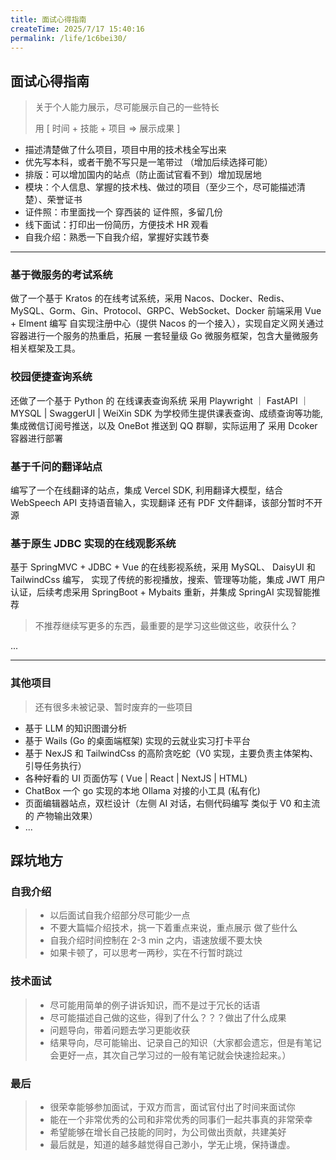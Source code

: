 ```yaml
---
title: 面试心得指南
createTime: 2025/7/17 15:40:16
permalink: /life/1c6bei30/
---
```


## 面试心得指南

> 关于个人能力展示，尽可能展示自己的一些特长
>
> 用 [ 时间 + 技能 + 项目 => 展示成果 ]

- 描述清楚做了什么项目，项目中用的技术栈全写出来
- 优先写本科，或者干脆不写只是一笔带过 （增加后续选择可能）
- 排版：可以增加国内的站点（防止面试官看不到）增加现居地
- 模块：个人信息、掌握的技术栈、做过的项目（至少三个，尽可能描述清楚）、荣誉证书
- 证件照：市里面找一个 穿西装的 证件照，多留几份
- 线下面试：打印出一份简历，方便技术 HR 观看
- 自我介绍：熟悉一下自我介绍，掌握好实践节奏

---

### 基于微服务的考试系统

做了一个基于 Kratos 的在线考试系统，采用 Nacos、Docker、Redis、MySQL、Gorm、Gin、Protocol、GRPC、WebSocket、Docker
前端采用 Vue + Elment 编写
自实现注册中心（提供 Nacos 的一个接入），实现自定义网关通过容器进行一个服务的热重启，拓展
一套轻量级 Go 微服务框架，包含大量微服务相关框架及工具。

### 校园便捷查询系统

还做了一个基于 Python 的 在线课表查询系统 采用 Playwright ｜ FastAPI ｜ MYSQL | SwaggerUI | WeiXin SDK
为学校师生提供课表查询、成绩查询等功能,集成微信订阅号推送，以及 OneBot 推送到 QQ 群聊，实际运用了
采用 Dcoker 容器进行部署

### 基于千问的翻译站点

编写了一个在线翻译的站点，集成 Vercel SDK, 利用翻译大模型，结合 WebSpeech API 支持语音输入，实现翻译
还有 PDF 文件翻译，该部分暂时不开源

### 基于原生 JDBC 实现的在线观影系统

基于 SpringMVC + JDBC + Vue 的在线影视系统，采用 MySQL、 DaisyUI 和 TailwindCss 编写，
实现了传统的影视播放，搜索、管理等功能，集成 JWT 用户认证，后续考虑采用 SpringBoot + Mybaits 重新，并集成 SpringAI 实现智能推荐

> 不推荐继续写更多的东西，最重要的是学习这些做这些，收获什么？

...

---

### 其他项目

> 还有很多未被记录、暂时废弃的一些项目

- 基于 LLM 的知识图谱分析
- 基于 Wails (Go 的桌面端框架) 实现的云就业实习打卡平台
- 基于 NexJS 和 TailwindCss 的高阶贪吃蛇（V0 实现，主要负责主体架构、引导任务执行）
- 各种好看的 UI 页面仿写 ( Vue | React | NextJS | HTML)
- ChatBox 一个 go 实现的本地 Ollama 对接的小工具 (私有化)
- 页面编辑器站点，双栏设计（左侧 AI 对话，右侧代码编写 类似于 V0 和主流的 产物输出效果）
- ...

## 踩坑地方

### 自我介绍

> - 以后面试自我介绍部分尽可能少一点
> - 不要大篇幅介绍技术，挑一下着重点来说，重点展示 做了些什么
> - 自我介绍时间控制在 2-3 min 之内，语速放缓不要太快
> - 如果卡顿了，可以思考一两秒，实在不行暂时跳过

### 技术面试

> - 尽可能用简单的例子讲诉知识，而不是过于冗长的话语
> - 尽可能描述自己做的这些，得到了什么？？？做出了什么成果
> - 问题导向，带着问题去学习更能收获
> - 结果导向，尽可能输出、记录自己的知识（大家都会遗忘，但是有笔记会更好一点，其次自己学习过的一般有笔记就会快速捡起来。）

### 最后

> - 很荣幸能够参加面试，于双方而言，面试官付出了时间来面试你
> - 能在一个非常优秀的公司和非常优秀的同事们一起共事真的非常荣幸
> - 希望能够在增长自己技能的同时，为公司做出贡献，共建美好
> - 最后就是，知道的越多越觉得自己渺小，学无止境，保持谦虚。
